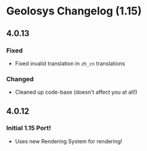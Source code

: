 # Geolosys Changelog (1.15)

## 4.0.13

### Fixed

- Fixed invalid translation in `zh_cn` translations

### Changed

- Cleaned up code-base (doesn't affect you at all!)

## 4.0.12

### Initial 1.15 Port!

- Uses new Rendering System for rendering!